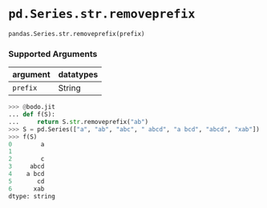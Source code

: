 # `pd.Series.str.removeprefix`

`pandas.Series.str.removeprefix(prefix)`

### Supported Arguments

| argument | datatypes |
|-----------------------------|----------------------------------------|
| `prefix` | String |

```py
>>> @bodo.jit
... def f(S):
...     return S.str.removeprefix("ab")
>>> S = pd.Series(["a", "ab", "abc", " abcd", "a bcd", "abcd", "xab"])
>>> f(S)
0        a
1         
2        c
3     abcd
4    a bcd
5       cd
6      xab
dtype: string
```
